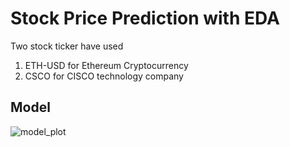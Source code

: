 # Stock Price Prediction with EDA
Two stock ticker have used
1. ETH-USD for Ethereum Cryptocurrency 
2. CSCO for CISCO technology company


## Model

![model_plot](https://github.com/kowshik14/ML-Project/assets/97826581/86e0f402-5813-4296-8b7e-8c94394fe790)
